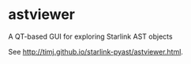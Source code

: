 # astviewer
A QT-based GUI for exploring Starlink AST objects

See http://timj.github.io/starlink-pyast/astviewer.html.

